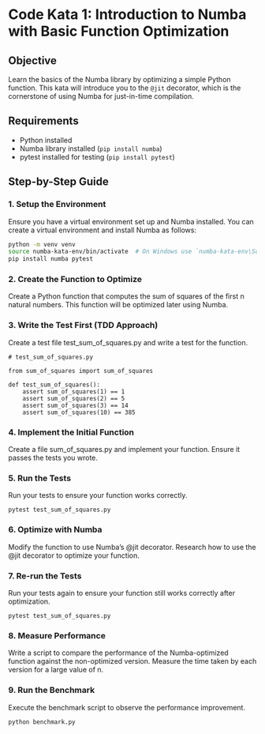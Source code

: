 # Code Kata 1: Introduction to Numba with Basic Function Optimization

## Objective
Learn the basics of the Numba library by optimizing a simple Python function. This kata will introduce you to the `@jit` decorator, which is the cornerstone of using Numba for just-in-time compilation.

## Requirements
- Python installed
- Numba library installed (`pip install numba`)
- pytest installed for testing (`pip install pytest`)

## Step-by-Step Guide

### 1. Setup the Environment
Ensure you have a virtual environment set up and Numba installed. You can create a virtual environment and install Numba as follows:

```bash
python -m venv venv
source numba-kata-env/bin/activate  # On Windows use `numba-kata-env\Scripts\activate`
pip install numba pytest
```

### 2. Create the Function to Optimize

Create a Python function that computes the sum of squares of the first n natural numbers. This function will be optimized later using Numba.

### 3. Write the Test First (TDD Approach)

Create a test file test_sum_of_squares.py and write a test for the function.

```
# test_sum_of_squares.py

from sum_of_squares import sum_of_squares

def test_sum_of_squares():
    assert sum_of_squares(1) == 1
    assert sum_of_squares(2) == 5
    assert sum_of_squares(3) == 14
    assert sum_of_squares(10) == 385
 ```   

### 4. Implement the Initial Function

Create a file sum_of_squares.py and implement your function. Ensure it passes the tests you wrote.

### 5. Run the Tests

Run your tests to ensure your function works correctly.
```
pytest test_sum_of_squares.py
```

### 6. Optimize with Numba

Modify the function to use Numba’s @jit decorator. Research how to use the @jit decorator to optimize your function.

### 7. Re-run the Tests

Run your tests again to ensure your function still works correctly after optimization.

```
pytest test_sum_of_squares.py
```

### 8. Measure Performance

Write a script to compare the performance of the Numba-optimized function against the non-optimized version. Measure the time taken by each version for a large value of n.

### 9. Run the Benchmark

Execute the benchmark script to observe the performance improvement.

```
python benchmark.py
```